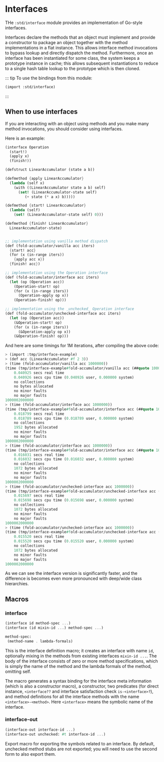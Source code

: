 # Interfaces

THe `:std/interface` module provides an implementation of Go-style
interfaces.

Interfaces declare the methods that an object must implement and
provide a constructor to package an object together with the method
implementations in a flat instance. This allows interface method
invocations to bypass lookup and directly dispatch the method.
Furthermore, once an interface has been instantiated for some class,
the system keeps a prototype instance in cache; this allows subsequent
instantiations to reduce to a single hash table lookup to the
prototype which is then cloned.

::: tip To use the bindings from this module:
```scheme
(import :std/interface)
```
:::


## When to use interfaces

If you are interacting with an object using methods and you make many
method invocations, you should consider using interfaces.

Here is an example:
```scheme
(interface Operation
  (start!)
  (apply x)
  (finish!))

(defstruct LinearAccumulator (state a b))

(defmethod {apply LinearAccumulator}
  (lambda (self x)
    (with ((LinearAccumulator state a b) self)
      (set! (LinearAccumulator-state self)
         (+ state (* a x) b)))))

(defmethod {start! LinearAccumulator}
  (lambda (self)
    (set! (LinearAccumulator-state self) 0)))

(defmethod {finish! LinearAccumulator}
  LinearAccumulator-state)


;; implementation using vanilla method dispatch
(def (fold-accumulator/vanilla acc iters)
  {start! acc}
  (for (x (in-range iters))
    {apply acc x})
  {finish! acc})

;; implementation using the Operation interface
(def (fold-accumulator/interface acc iters)
  (let (op (Operation acc))
    (Operation-start! op)
    (for (x (in-range iters))
      (Operation-apply op x))
    (Operation-finish! op)))

;; implementation using the _unchecked_ Operation interface
(def (fold-accumulator/unchecked-interface acc iters)
  (let (op (Operation acc))
    (&Operation-start! op)
    (for (x (in-range iters))
      (&Operation-apply op x))
    (&Operation-finish! op)))
```

And here are some timings for 1M iterations, after compiling the above code:
```scheme
> (import :tmp/interface-example)
> (def acc (LinearAccumulator #f 2 3))
> (time (fold-accumulator/vanilla acc 1000000))
(time (tmp/interface-example#fold-accumulator/vanilla acc (##quote 1000000)))
    0.040925 secs real time
    0.040926 secs cpu time (0.040926 user, 0.000000 system)
    no collections
    no bytes allocated
    no minor faults
    no major faults
1000002000000
> (time (fold-accumulator/interface acc 1000000))
(time (tmp/interface-example#fold-accumulator/interface acc (##quote 1000000)))
    0.018799 secs real time
    0.018789 secs cpu time (0.018789 user, 0.000000 system)
    no collections
    1952 bytes allocated
    no minor faults
    no major faults
1000002000000
> (time (fold-accumulator/interface acc 1000000))
(time (tmp/interface-example#fold-accumulator/interface acc (##quote 1000000)))
    0.016031 secs real time
    0.016032 secs cpu time (0.016032 user, 0.000000 system)
    no collections
    1072 bytes allocated
    no minor faults
    no major faults
1000002000000
> (time (fold-accumulator/unchecked-interface acc 1000000))
(time (tmp/interface-example#fold-accumulator/unchecked-interface acc (##quote 1000000)))
    0.015697 secs real time
    0.015698 secs cpu time (0.015698 user, 0.000000 system)
    no collections
    1072 bytes allocated
    no minor faults
    no major faults
1000002000000
> (time (fold-accumulator/unchecked-interface acc 1000000))
(time (tmp/interface-example#fold-accumulator/unchecked-interface acc (##quote 1000000)))
    0.015520 secs real time
    0.015520 secs cpu time (0.015520 user, 0.000000 system)
    no collections
    1072 bytes allocated
    no minor faults
    no major faults
1000002000000
```

As we can see the interface version is significantly faster, and the
difference is becomes even more pronounced with deep/wide class
hierarchies.

## Macros
### interface
```scheme
(interface id method-spec ...)
(interface (id mixin-id ...) method-spec ...)

method-spec:
 (method-name . lambda-formals)
```

This is the interface definition macro; it creates an interface with
name `id`, optionally mixing in the methods from existing interfaces
`mixin-id ...`.  The body of the interface consists of zero or more
method specifications, which is simply the name of the method and the
lambda formals of the method, omitting self.

The macro generates a syntax binding for the interface meta
information (which is also a constructor macro), a constructor, two
predicates (for direct instance, `<interface??` and interface
satisfaction check `is-<interface>?`), and method definitions for all
the interface methods with the name `<interface>-<method>`. Here
`<interface>` means the symbolic name of the interface.



### interface-out
```scheme
(interface-out interface-id ...)
(interface-out unchecked: #t interface-id ...)
```

Export macro for exporting the symbols related to an interface.
By default, unchecked method stubs are not exported; you will need to
use the second form to also export them.
